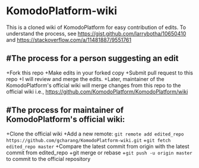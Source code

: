 # KomodoPlatform-wiki

This is a cloned wiki of KomodoPlatform for easy contribution of edits.
To understand the process, see https://gist.github.com/larrybotha/10650410 and https://stackoverflow.com/a/11481887/9551761

#The process for a person suggesting an edit
-------------------------------------------
+Fork this repo
+Make edits in your forked copy
+Submit pull request to this repo
+I will review and merge the edits.
+Later, maintainer of the KomodoPlatform's official wiki will merge changes from this repo to the official wiki i.e., https://github.com/KomodoPlatform/KomodoPlatform/wiki

#The process for maintainer of KomodoPlatform's official wiki:
-------------------------------------------------------------
+Clone the official wiki
+Add a new remote: `git remote add edited_repo https://github.com/gcharang/KomodoPlatform-wiki.git`
+`git fetch edited_repo master`
+Compare the latest commit from origin with the latest commit from edited_repo
+git merge or rebase
+`git push -u origin master` to commit to the official repository  
